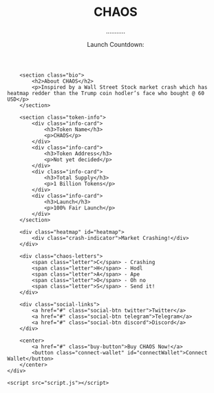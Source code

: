 <!DOCTYPE html>
<html lang="en">
<head>
    <meta charset="UTF-8">
    <meta name="viewport" content="width=device-width, initial-scale=1.0">
    <title>CHAOS </title>
    <link rel="stylesheet" href="styles.css">
</head>
<body>
    <div class="particles" id="particles"></div>
    <div class="container">
        <header>
            <h1 class="chaos-title">CHAOS</h1>
            <div class="scratch-container">
                <div class="scratch scratch-1"></div>
                <div class="scratch scratch-2"></div>
                <div class="scratch scratch-3"></div>
            </div>
            <p class="subtitle">...........</p>
            <div class="countdown" id="countdown">Launch Countdown: <span id="timer"></span></div>
        </header>

        <section class="bio">
            <h2>About CHAOS</h2>
            <p>Inspired by a Wall Street Stock market crash which has heatmap redder than the Trump coin hodler’s face who bought @ 60 USD</p>
        </section>

        <section class="token-info">
            <div class="info-card">
                <h3>Token Name</h3>
                <p>CHAOS</p>
            </div>
            <div class="info-card">
                <h3>Token Address</h3>
                <p>Not yet decided</p>
            </div>
            <div class="info-card">
                <h3>Total Supply</h3>
                <p>1 Billion Tokens</p>
            </div>
            <div class="info-card">
                <h3>Launch</h3>
                <p>100% Fair Launch</p>
            </div>
        </section>

        <div class="heatmap" id="heatmap">
            <div class="crash-indicator">Market Crashing!</div>
        </div>

        <div class="chaos-letters">
            <span class="letter">C</span> - Crashing 
            <span class="letter">H</span> - Hodl 
            <span class="letter">A</span> - Ape 
            <span class="letter">O</span> - Oh no 
            <span class="letter">S</span> - Send it!
        </div>

        <div class="social-links">
            <a href="#" class="social-btn twitter">Twitter</a>
            <a href="#" class="social-btn telegram">Telegram</a>
            <a href="#" class="social-btn discord">Discord</a>
        </div>

        <center>
            <a href="#" class="buy-button">Buy CHAOS Now!</a>
            <button class="connect-wallet" id="connectWallet">Connect Wallet</button>
        </center>
    </div>

    <script src="script.js"></script>
</body>
</html>